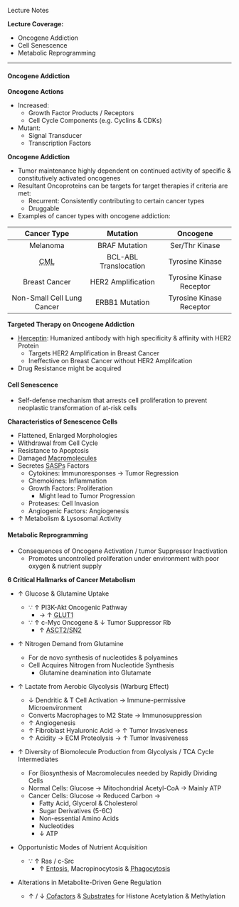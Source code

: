 Lecture Notes

**Lecture Coverage:**
- Oncogene Addiction
- Cell Senescence
- Metabolic Reprogramming

---
#### **Oncogene Addiction**
**Oncogene Actions**
- Increased:
	- Growth Factor Products / Receptors
	- Cell Cycle Components (e.g. Cyclins & CDKs)
- Mutant:
	- Signal Transducer
	- Transcription Factors

**Oncogene Addiction**
- Tumor maintenance highly dependent on continued activity of specific & constitutively activated oncogenes
- Resultant Oncoproteins can be targets for target therapies if criteria are met:
	- Recurrent: Consistently contributing to certain cancer types
	- Druggable
- Examples of cancer types with oncogene addiction:

|                      Cancer Type                      |       Mutation        |         Oncogene         |
| :---------------------------------------------------: | :-------------------: | :----------------------: |
|                       Melanoma                        |     BRAF Mutation     |      Ser/Thr Kinase      |
| <abbr Title="Chronic Myelogenous Leukemia">CML</abbr> | BCL-ABL Translocation |     Tyrosine Kinase      |
|                     Breast Cancer                     |  HER2 Amplification   | Tyrosine Kinase Receptor |
|              Non-Small Cell Lung Cancer               |    ERBB1 Mutation     | Tyrosine Kinase Receptor |

**Targeted Therapy on Oncogene Addiction**
- <abbr Title="Trastuzumab">Herceptin</abbr>: Humanized antibody with high specificity & affinity with HER2 Protein
	- Targets HER2 Amplification in Breast Cancer
	- Ineffective on Breast Cancer without HER2 Amplifcation
- Drug Resistance might be acquired


#### **Cell Senescence**
- Self-defense mechanism that arrests cell proliferation to prevent neoplastic transformation of at-risk cells

**Characteristics of Senescence Cells**
- Flattened, Enlarged Morphologies
- Withdrawal from Cell Cycle
- Resistance to Apoptosis
- Damaged <abbr Title="DNA, Proteins, Lipids">Macromolecules</abbr>
- Secretes <abbr Title="Senescence-Associated Secretion Phenotype">SASPs</abbr> Factors
	- Cytokines: Immunoresponses → Tumor Regression
	- Chemokines: Inflammation
	- Growth Factors: Proliferation
		- Might lead to Tumor Progression
	- Proteases: Cell Invasion
	- Angiogenic Factors: Angiogenesis
- ↑ Metabolism & Lysosomal Activity


#### **Metabolic Reprogramming**
- Consequences of Oncogene Activation / tumor Suppressor Inactivation
	- Promotes uncontrolled proliferation under environment with poor oxygen & nutrient supply

**6 Critical Hallmarks of Cancer Metabolism**
- ↑ Glucose & Glutamine Uptake
	- ∵ ↑ PI3K-Akt Oncogenic Pathway 
		- → ↑ <abbr Title="Glucose Transporter">GLUT1</abbr>
	- ∵ ↑ c-Myc Oncogene & ↓ Tumor Suppressor Rb
		- ↑ <abbr Title="Glutamine Transporter">ASCT2/SN2</abbr>

- ↑ Nitrogen Demand from Glutamine
	- For de novo synthesis of nucleotides & polyamines
	- Cell Acquires Nitrogen from Nucleotide Synthesis
		- Glutamine deamination into Glutamate

- ↑ Lactate from Aerobic Glycolysis (Warburg Effect)
	- ↓ Dendritic & T Cell Activation → Immune-permissive Microenvironment
	- Converts Macrophages to M2 State → Immunosuppression
	- ↑ Angiogenesis
	- ↑ Fibroblast Hyaluronic Acid → ↑ Tumor Invasiveness
	- ↑ Acidity → ECM Proteolysis → ↑ Tumor Invasiveness

- ↑ Diversity of Biomolecule Production from Glycolysis / TCA Cycle Intermediates
	- For Biosynthesis of Macromolecules needed by Rapidly Dividing Cells
	- Normal Cells: Glucose → Mitochondrial Acetyl-CoA → Mainly ATP
	- Cancer Cells: Glucose → Reduced Carbon → 
		- Fatty Acid, Glycerol & Cholesterol
		- Sugar Derivatives (5-6C)
		- Non-essential Amino Acids
		- Nucleotides
		- ↓ ATP

- Opportunistic Modes of Nutrient Acquisition
	- ∵ ↑ Ras / c-Src
		- ↑ <abbr Title="Engulfment & Digestion of entire living cells">Entosis</abbr>, Macropinocytosis & <abbr Title="Engulfment & Digestion of Apoptotic Bodies">Phagocytosis</abbr>

- Alterations in Metabolite-Driven Gene Regulation
	- ↑ / ↓ <abbr Title="e.g. Acetyl-CoA">Cofactors</abbr> & <abbr Title="e.g. NAD & FAD">Substrates</abbr> for Histone Acetylation & Methylation